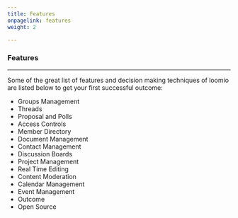 ```yaml
---
title: Features
onpagelink: features
weight: 2

---
```


### **Features**
--------

Some of the great list of features and decision making techniques of loomio are listed below to get your first successful outcome:

*   Groups Management
*   Threads
*   Proposal and Polls
*   Access Controls
*   Member Directory
*   Document Management
*   Contact Management
*   Discussion Boards
*   Project Management
*   Real Time Editing
*   Content Moderation
*   Calendar Management
*   Event Management
*   Outcome
*   Open Source
